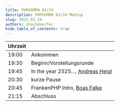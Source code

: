 ```yaml
---
title: PHPUGMRN 01/24
description: PHPUGMRN 01/24 Meetup
slug: 2023_02_24
authors: shochdoerfer
hide_table_of_contents: true
---
```


| Uhrzeit |                                                                         | 
|---------|-------------------------------------------------------------------------|
| 19:00   | Ankommen                                                                |
| 19:30   | Beginn/Vorstellungsrunde                                                |
| 19:45   | In the year 2525..., [Andreas Heigl](https://phpc.social/@heiglandreas) | 
| 20:30   | kurze Pause                                                             |
| 20:45   | FrankenPHP Intro, [Boas Falke](https://phpc.social/@hariboas)           |
| 21:15   | Abschluss                                                               |
